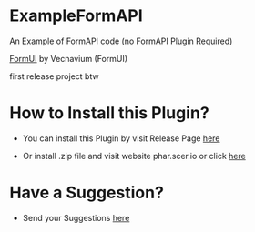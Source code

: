 # ExampleFormAPI


An Example of FormAPI code (no FormAPI Plugin Required)

[FormUI](https://github.com/Vecnavium/FormsUI) by Vecnavium (FormUI)

first release project btw

# How to Install this Plugin?

- You can install this Plugin by visit Release Page [here](https://github.com/crischutu07/ExampleFormAPI/releases/tag/master)

- Or install .zip file and visit website phar.scer.io or click [here](https://phar.scer.io/)

# Have a Suggestion?

- Send your Suggestions [here](https://github.com/crischutu07/ExampleFormAPI/pulls)
